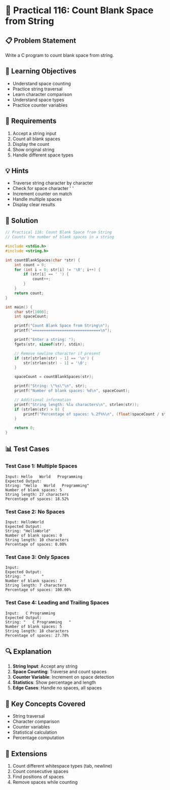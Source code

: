 # 🎯 Practical 116: Count Blank Space from String

## 📋 Problem Statement

Write a C program to count blank space from string.

## 🎯 Learning Objectives

- Understand space counting
- Practice string traversal
- Learn character comparison
- Understand space types
- Practice counter variables

## 📝 Requirements

1. Accept a string input
2. Count all blank spaces
3. Display the count
4. Show original string
5. Handle different space types

## 💡 Hints

- Traverse string character by character
- Check for space character ' '
- Increment counter on match
- Handle multiple spaces
- Display clear results

## 🔧 Solution

```c
// Practical 116: Count Blank Space from String
// Counts the number of blank spaces in a string

#include <stdio.h>
#include <string.h>

int countBlankSpaces(char *str) {
    int count = 0;
    for (int i = 0; str[i] != '\0'; i++) {
        if (str[i] == ' ') {
            count++;
        }
    }
    return count;
}

int main() {
    char str[1000];
    int spaceCount;

    printf("Count Blank Space from String\n");
    printf("==============================\n");

    printf("Enter a string: ");
    fgets(str, sizeof(str), stdin);

    // Remove newline character if present
    if (str[strlen(str) - 1] == '\n') {
        str[strlen(str) - 1] = '\0';
    }

    spaceCount = countBlankSpaces(str);

    printf("String: \"%s\"\n", str);
    printf("Number of blank spaces: %d\n", spaceCount);

    // Additional information
    printf("String length: %lu characters\n", strlen(str));
    if (strlen(str) > 0) {
        printf("Percentage of spaces: %.2f%%\n", (float)spaceCount / strlen(str) * 100);
    }

    return 0;
}
```

## 📊 Test Cases

### Test Case 1: Multiple Spaces
```
Input: Hello   World   Programming
Expected Output:
String: "Hello   World   Programming"
Number of blank spaces: 5
String length: 27 characters
Percentage of spaces: 18.52%
```

### Test Case 2: No Spaces
```
Input: HelloWorld
Expected Output:
String: "HelloWorld"
Number of blank spaces: 0
String length: 10 characters
Percentage of spaces: 0.00%
```

### Test Case 3: Only Spaces
```
Input:       
Expected Output:
String: "       "
Number of blank spaces: 7
String length: 7 characters
Percentage of spaces: 100.00%
```

### Test Case 4: Leading and Trailing Spaces
```
Input:   C Programming   
Expected Output:
String: "   C Programming   "
Number of blank spaces: 5
String length: 18 characters
Percentage of spaces: 27.78%
```

## 🔍 Explanation

1. **String Input**: Accept any string
2. **Space Counting**: Traverse and count spaces
3. **Counter Variable**: Increment on space detection
4. **Statistics**: Show percentage and length
5. **Edge Cases**: Handle no spaces, all spaces

## 🎯 Key Concepts Covered

- String traversal
- Character comparison
- Counter variables
- Statistical calculation
- Percentage computation

## 🚀 Extensions

1. Count different whitespace types (tab, newline)
2. Count consecutive spaces
3. Find positions of spaces
4. Remove spaces while counting
